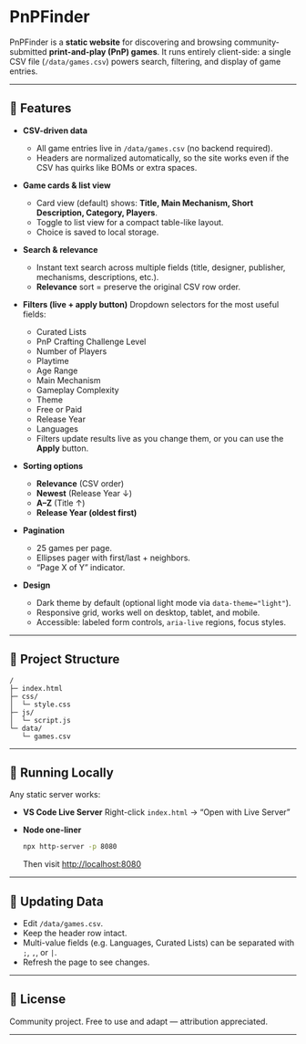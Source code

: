 # PnPFinder

PnPFinder is a **static website** for discovering and browsing community-submitted **print-and-play (PnP) games**. It runs entirely client-side: a single CSV file (`/data/games.csv`) powers search, filtering, and display of game entries.

---

## 🌟 Features

* **CSV-driven data**

  * All game entries live in `/data/games.csv` (no backend required).
  * Headers are normalized automatically, so the site works even if the CSV has quirks like BOMs or extra spaces.

* **Game cards & list view**

  * Card view (default) shows: **Title, Main Mechanism, Short Description, Category, Players**.
  * Toggle to list view for a compact table-like layout.
  * Choice is saved to local storage.

* **Search & relevance**

  * Instant text search across multiple fields (title, designer, publisher, mechanisms, descriptions, etc.).
  * **Relevance** sort = preserve the original CSV row order.

* **Filters (live + apply button)**
  Dropdown selectors for the most useful fields:

  * Curated Lists
  * PnP Crafting Challenge Level
  * Number of Players
  * Playtime
  * Age Range
  * Main Mechanism
  * Gameplay Complexity
  * Theme
  * Free or Paid
  * Release Year
  * Languages
  * Filters update results live as you change them, or you can use the **Apply** button.

* **Sorting options**

  * **Relevance** (CSV order)
  * **Newest** (Release Year ↓)
  * **A–Z** (Title ↑)
  * **Release Year (oldest first)**

* **Pagination**

  * 25 games per page.
  * Ellipses pager with first/last + neighbors.
  * “Page X of Y” indicator.

* **Design**

  * Dark theme by default (optional light mode via `data-theme="light"`).
  * Responsive grid, works well on desktop, tablet, and mobile.
  * Accessible: labeled form controls, `aria-live` regions, focus styles.

---

## 📂 Project Structure

```
/
├─ index.html
├─ css/
│  └─ style.css
├─ js/
│  └─ script.js
└─ data/
   └─ games.csv
```

---

## 🚀 Running Locally

Any static server works:

* **VS Code Live Server**
  Right-click `index.html` → “Open with Live Server”

* **Node one-liner**

  ```bash
  npx http-server -p 8080
  ```

  Then visit [http://localhost:8080](http://localhost:8080)

---

## 📝 Updating Data

* Edit `/data/games.csv`.
* Keep the header row intact.
* Multi-value fields (e.g. Languages, Curated Lists) can be separated with `;`, `,`, or `|`.
* Refresh the page to see changes.

---

## 📜 License

Community project. Free to use and adapt — attribution appreciated.

---